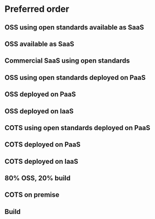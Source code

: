 # Preferred order
## OSS using open standards available as SaaS
## OSS available as SaaS
## Commercial SaaS using open standards
## OSS using open standards deployed on PaaS
## OSS deployed on PaaS
## OSS deployed on IaaS
## COTS using open standards deployed on PaaS
## COTS deployed on PaaS
## COTS deployed on IaaS
## 80% OSS, 20% build
## COTS on premise
## Build